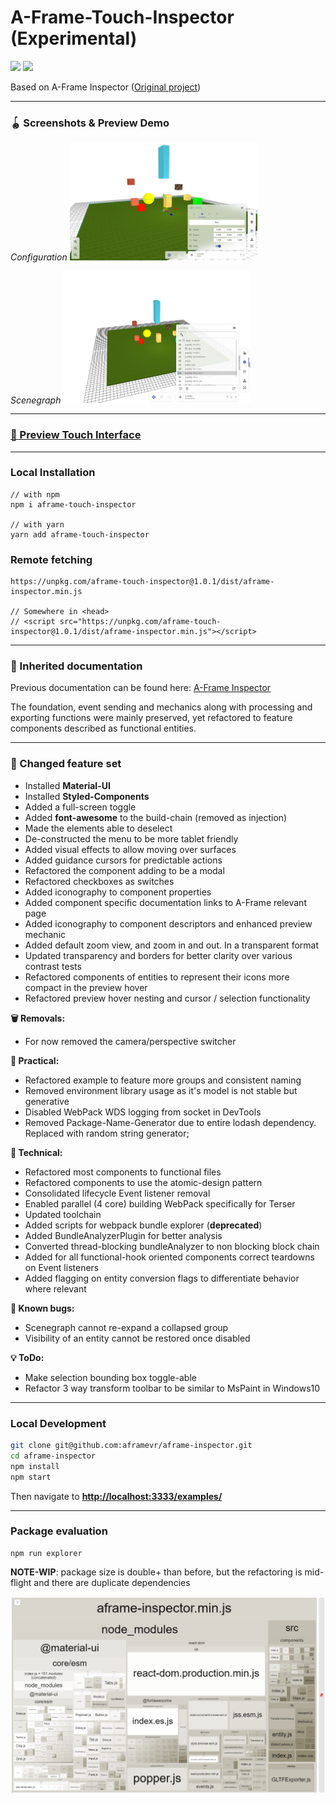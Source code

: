 # A-Frame-Touch-Inspector (Experimental)
![](https://badgen.net/bundlephobia/min/aframe-touch-inspector) ![](https://badgen.net/bundlephobia/minzip/aframe-touch-inspector)

 Based on A-Frame Inspector ([Original project](https://github.com/aframevr/aframe-inspector))

---
### 🪀 Screenshots & Preview Demo

*Configuration*
<img width="300" src="/images/configuration.png" alt="Configuration menu" />

*Scenegraph*
<img width="300" src="/images/scenegraph.png" alt="Scene-graph" />

---
### **[👀 Preview Touch Interface](https://rand0mc0d3r.github.io/aframe-touch-inspector/examples/)**

---

### Local Installation

```
// with npm
npm i aframe-touch-inspector

// with yarn
yarn add aframe-touch-inspector
```

### Remote fetching

```
https://unpkg.com/aframe-touch-inspector@1.0.1/dist/aframe-inspector.min.js

// Somewhere in <head>
// <script src="https://unpkg.com/aframe-touch-inspector@1.0.1/dist/aframe-inspector.min.js"></script>
```

---

### 📝 Inherited documentation

Previous documentation can be found here: [A-Frame Inspector](https://github.com/aframevr/aframe-inspector/blob/master/README.md)

The foundation, event sending and mechanics along with processing and exporting functions were mainly preserved, yet refactored to feature components described as functional entities.

---

### 🔨 Changed feature set

- Installed **Material-UI**
- Installed **Styled-Components**
- Added a full-screen toggle
- Added **font-awesome** to the build-chain (removed as injection)
- Made the elements able to deselect
- De-constructed the menu to be more tablet friendly
- Added visual effects to allow moving over surfaces
- Added guidance cursors for predictable actions
- Refactored the component adding to be a modal
- Refactored checkboxes as switches
- Added iconography to component properties
- Added component specific documentation links to A-Frame relevant page
- Added iconography to component descriptors and enhanced preview mechanic
- Added default zoom view, and zoom in and out. In a transparent format
- Updated transparency and borders for better clarity over various contrast tests
- Refactored components of entities to represent their icons more compact in the preview hover
- Refactored preview hover nesting and cursor / selection functionality

**🗑️ Removals:**
- For now removed the camera/perspective switcher

**🔧 Practical:**
- Refactored example to feature more groups and consistent naming
- Removed environment library usage as it's model is not stable but generative
- Disabled WebPack WDS logging from socket in DevTools
- Removed Package-Name-Generator due to entire lodash dependency. Replaced with random string generator;

**📐 Technical:**
- Refactored most components to functional files
- Refactored components to use the atomic-design pattern
- Consolidated lifecycle Event listener removal
- Enabled parallel (4 core) building WebPack specifically for Terser
- Updated toolchain
- Added scripts for webpack bundle explorer (**deprecated**)
- Added BundleAnalyzerPlugin for better analysis
- Converted thread-blocking bundleAnalyzer to non blocking block chain
- Added for all functional-hook oriented components correct teardowns on Event listeners
- Added flagging on entity conversion flags to differentiate behavior where relevant

**🐞 Known bugs:**
- Scenegraph cannot re-expand a collapsed group
- Visibility of an entity cannot be restored once disabled

**💡 ToDo:**
- Make selection bounding box toggle-able
- Refactor 3 way transform toolbar to be similar to MsPaint in Windows10

---

### Local Development

```bash
git clone git@github.com:aframevr/aframe-inspector.git
cd aframe-inspector
npm install
npm start
```

Then navigate to __[http://localhost:3333/examples/](http://localhost:3333/examples/)__

[travis-image]: https://img.shields.io/travis/aframevr/aframe-inspector.svg?style=flat-square
[travis-url]: https://travis-ci.org/aframevr/aframe-inspector

---

### Package evaluation

```
npm run explorer
```

**NOTE-WIP**: package size is double+ than before, but the refactoring is mid-flight and there are duplicate dependencies

![Explorer stats](/images/explorer.png)